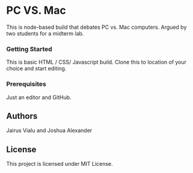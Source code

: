 # PC VS. Mac

This is node-based build that debates PC vs. Mac computers. Argued by two students for a midterm lab.

### Getting Started
This is basic HTML / CSS/ Javascript build.
Clone this to location of your choice and start editing.

### Prerequisites
Just an editor and GitHub.

## Authors
Jairus Vialu and Joshua Alexander

## License
This project is licensed under MIT License.
